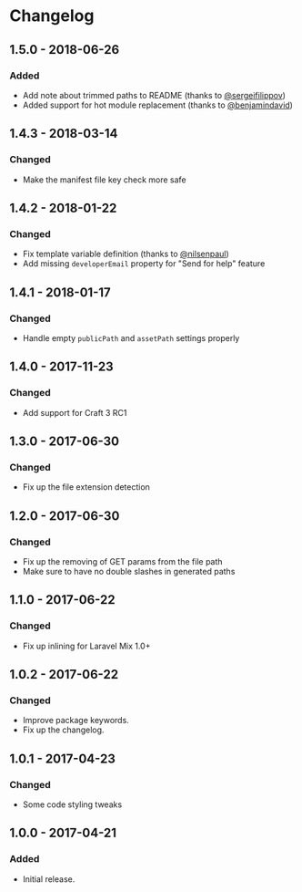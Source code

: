 # Changelog

## 1.5.0 - 2018-06-26
### Added
- Add note about trimmed paths to README (thanks to [@sergeifilippov](https://github.com/sergeifilippov))
- Added support for hot module replacement (thanks to [@benjamindavid](https://github.com/benjamindavid))

## 1.4.3 - 2018-03-14
### Changed
- Make the manifest file key check more safe

## 1.4.2 - 2018-01-22
### Changed
- Fix template variable definition (thanks to [@nilsenpaul](https://github.com/nilsenpaul))
- Add missing `developerEmail` property for "Send for help" feature

## 1.4.1 - 2018-01-17
### Changed
- Handle empty `publicPath` and `assetPath` settings properly

## 1.4.0 - 2017-11-23
### Changed
- Add support for Craft 3 RC1

## 1.3.0 - 2017-06-30
### Changed
- Fix up the file extension detection

## 1.2.0 - 2017-06-30
### Changed
- Fix up the removing of GET params from the file path
- Make sure to have no double slashes in generated paths

## 1.1.0 - 2017-06-22
### Changed
- Fix up inlining for Laravel Mix 1.0+

## 1.0.2 - 2017-06-22
### Changed
- Improve package keywords.
- Fix up the changelog.

## 1.0.1 - 2017-04-23
### Changed
- Some code styling tweaks

## 1.0.0 - 2017-04-21
### Added
- Initial release.
